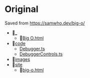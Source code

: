 # Original

Saved from https://samwho.dev/big-o/

- 📂[_](_/)
  - 📄[Big O.html](_/Big%20O.html)
- 📂[code](code/)
  - [Debugger.ts](code/Debugger.ts)
  - [DebuggerControls.ts](code/DebuggerControls.ts)
- 📂[images](images/)
- 📂[site](site/)
  - 📄[big-o.html](site/big-o.html)
